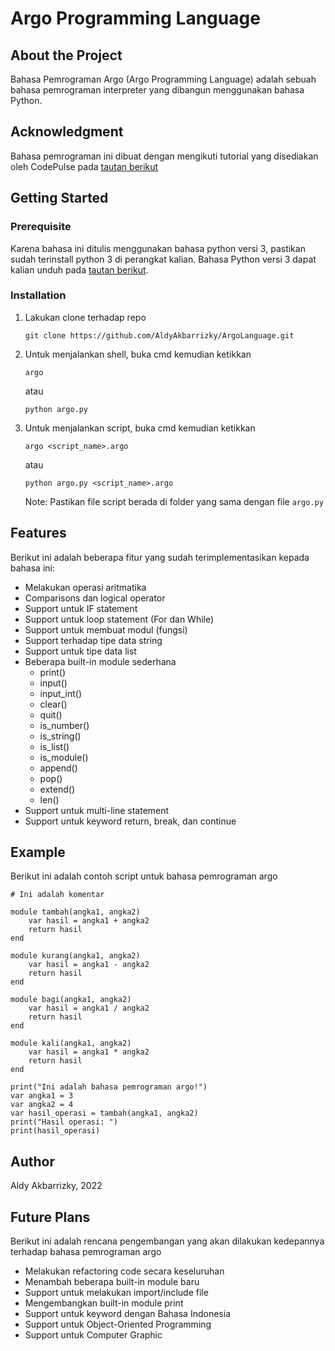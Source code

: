 # Argo Programming Language

## About the Project

Bahasa Pemrograman Argo (Argo Programming Language) adalah sebuah bahasa pemrograman interpreter yang dibangun menggunakan bahasa Python.

## Acknowledgment

Bahasa pemrograman ini dibuat dengan mengikuti tutorial yang disediakan oleh CodePulse pada [tautan berikut](https://www.youtube.com/playlist?list=PLZQftyCk7_SdoVexSmwy_tBgs7P0b97yD)

## Getting Started

### Prerequisite

Karena bahasa ini ditulis menggunakan bahasa python versi 3, pastikan sudah terinstall python 3 di perangkat kalian. Bahasa Python versi 3 dapat kalian unduh pada [tautan berikut](https://www.python.org/downloads/).

### Installation
1. Lakukan clone terhadap repo
   ```
   git clone https://github.com/AldyAkbarrizky/ArgoLanguage.git
   ```
2. Untuk menjalankan shell, buka cmd kemudian ketikkan
   ```
   argo
   ```
   atau
   ```
   python argo.py
   ```
3. Untuk menjalankan script, buka cmd kemudian ketikkan
   ```
   argo <script_name>.argo
   ```
   atau
   ```
   python argo.py <script_name>.argo
   ```
   Note: Pastikan file script berada di folder yang sama dengan file ```argo.py```

## Features
Berikut ini adalah beberapa fitur yang sudah terimplementasikan kepada bahasa ini:
- Melakukan operasi aritmatika
- Comparisons dan logical operator
- Support untuk IF statement
- Support untuk loop statement (For dan While)
- Support untuk membuat modul (fungsi)
- Support terhadap tipe data string
- Support untuk tipe data list
- Beberapa built-in module sederhana
    - print()
    - input()
    - input_int()
    - clear()
    - quit()
    - is_number()
    - is_string()
    - is_list()
    - is_module()
    - append()
    - pop()
    - extend()
    - len()
- Support untuk multi-line statement
- Support untuk keyword return, break, dan continue

## Example
Berikut ini adalah contoh script untuk bahasa pemrograman argo
```
# Ini adalah komentar

module tambah(angka1, angka2)
    var hasil = angka1 + angka2
    return hasil
end

module kurang(angka1, angka2)
    var hasil = angka1 - angka2
    return hasil
end

module bagi(angka1, angka2)
    var hasil = angka1 / angka2
    return hasil
end

module kali(angka1, angka2)
    var hasil = angka1 * angka2
    return hasil
end

print("Ini adalah bahasa pemrograman argo!")
var angka1 = 3
var angka2 = 4
var hasil_operasi = tambah(angka1, angka2)
print("Hasil operasi: ")
print(hasil_operasi)
```
## Author
Aldy Akbarrizky, 2022

## Future Plans
Berikut ini adalah rencana pengembangan yang akan dilakukan kedepannya terhadap bahasa pemrograman argo
- Melakukan refactoring code secara keseluruhan
- Menambah beberapa built-in module baru
- Support untuk melakukan import/include file
- Mengembangkan built-in module print
- Support untuk keyword dengan Bahasa Indonesia
- Support untuk Object-Oriented Programming
- Support untuk Computer Graphic
